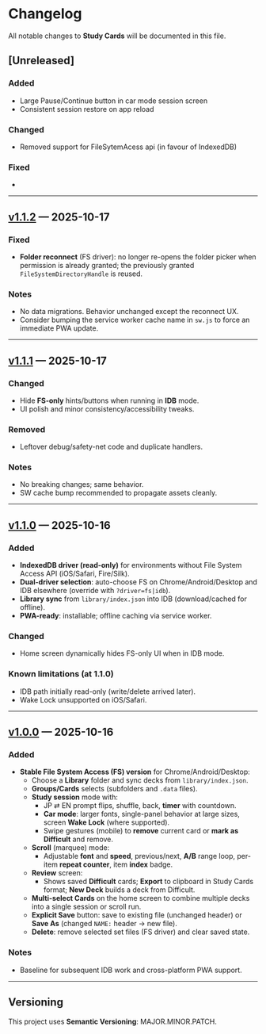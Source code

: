 # Changelog

All notable changes to **Study Cards** will be documented in this file.

## [Unreleased]
### Added
- Large Pause/Continue button in car mode session screen
- Consistent session restore on app reload

### Changed
- Removed support for FileSytemAcess api (in favour of IndexedDB)

### Fixed
-

---
## [v1.1.2] — 2025-10-17
### Fixed
- **Folder reconnect** (FS driver): no longer re-opens the folder picker when permission is already granted; the previously granted `FileSystemDirectoryHandle` is reused.

### Notes
- No data migrations. Behavior unchanged except the reconnect UX.
- Consider bumping the service worker cache name in `sw.js` to force an immediate PWA update.

---

## [v1.1.1] — 2025-10-17
### Changed
- Hide **FS-only** hints/buttons when running in **IDB** mode.
- UI polish and minor consistency/accessibility tweaks.

### Removed
- Leftover debug/safety-net code and duplicate handlers.

### Notes
- No breaking changes; same behavior.
- SW cache bump recommended to propagate assets cleanly.

---

## [v1.1.0] — 2025-10-16
### Added
- **IndexedDB driver (read-only)** for environments without File System Access API (iOS/Safari, Fire/Silk).
- **Dual-driver selection**: auto-choose FS on Chrome/Android/Desktop and IDB elsewhere (override with `?driver=fs|idb`).
- **Library sync** from `library/index.json` into IDB (download/cached for offline).
- **PWA-ready**: installable; offline caching via service worker.

### Changed
- Home screen dynamically hides FS-only UI when in IDB mode.

### Known limitations (at 1.1.0)
- IDB path initially read-only (write/delete arrived later).
- Wake Lock unsupported on iOS/Safari.

---

## [v1.0.0] — 2025-10-16
### Added
- **Stable File System Access (FS) version** for Chrome/Android/Desktop:
  - Choose a **Library** folder and sync decks from `library/index.json`.
  - **Groups/Cards** selects (subfolders and `.data` files).
  - **Study session** mode with:
    - JP ⇄ EN prompt flips, shuffle, back, **timer** with countdown.
    - **Car mode**: larger fonts, single-panel behavior at large sizes, screen **Wake Lock** (where supported).
    - Swipe gestures (mobile) to **remove** current card or **mark as Difficult** and remove.
  - **Scroll** (marquee) mode:
    - Adjustable **font** and **speed**, previous/next, **A/B** range loop, per-item **repeat counter**, item **index** badge.
  - **Review** screen:
    - Shows saved **Difficult** cards; **Export** to clipboard in Study Cards format; **New Deck** builds a deck from Difficult.
  - **Multi-select Cards** on the home screen to combine multiple decks into a single session or scroll run.
  - **Explicit Save** button: save to existing file (unchanged header) or **Save As** (changed `NAME:` header → new file).
  - **Delete**: remove selected set files (FS driver) and clear saved state.

### Notes
- Baseline for subsequent IDB work and cross-platform PWA support.

---

## Versioning
This project uses **Semantic Versioning**: MAJOR.MINOR.PATCH.

[v1.1.2]: https://github.com/darrell-plant/study-cards/releases/tag/v1.1.2
[v1.1.1]: https://github.com/darrell-plant/study-cards/releases/tag/v1.1.1
[v1.1.0]: https://github.com/darrell-plant/study-cards/releases/tag/v1.1.0
[v1.0.0]: https://github.com/darrell-plant/study-cards/releases/tag/v1.0.0
